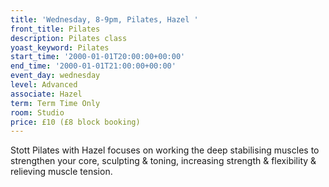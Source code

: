 ```yaml
---
title: 'Wednesday, 8-9pm, Pilates, Hazel '
front_title: Pilates
description: Pilates class
yoast_keyword: Pilates
start_time: '2000-01-01T20:00:00+00:00'
end_time: '2000-01-01T21:00:00+00:00'
event_day: wednesday
level: Advanced
associate: Hazel
term: Term Time Only
room: Studio
price: £10 (£8 block booking)
---
```

Stott Pilates with Hazel focuses on working the deep stabilising muscles to strengthen your core, sculpting & toning, increasing strength & flexibility & relieving muscle tension.
